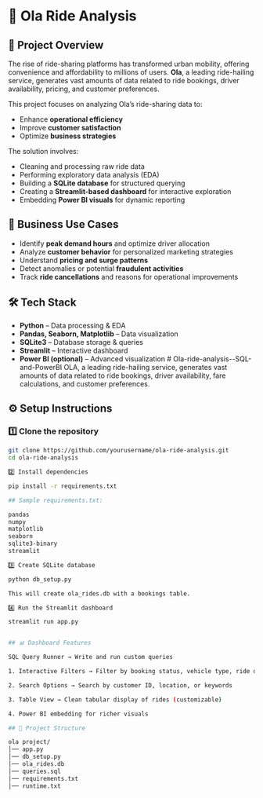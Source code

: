 # 🚖 Ola Ride Analysis  

## 📌 Project Overview  
The rise of ride-sharing platforms has transformed urban mobility, offering convenience and affordability to millions of users. **Ola**, a leading ride-hailing service, generates vast amounts of data related to ride bookings, driver availability, pricing, and customer preferences.  

This project focuses on analyzing Ola’s ride-sharing data to:  
- Enhance **operational efficiency**  
- Improve **customer satisfaction**  
- Optimize **business strategies**  

The solution involves:  
- Cleaning and processing raw ride data  
- Performing exploratory data analysis (EDA)  
- Building a **SQLite database** for structured querying  
- Creating a **Streamlit-based dashboard** for interactive exploration  
- Embedding **Power BI visuals** for dynamic reporting  

## 🎯 Business Use Cases  
- Identify **peak demand hours** and optimize driver allocation  
- Analyze **customer behavior** for personalized marketing strategies  
- Understand **pricing and surge patterns**  
- Detect anomalies or potential **fraudulent activities**  
- Track **ride cancellations** and reasons for operational improvements  

## 🛠️ Tech Stack  
- **Python** – Data processing & EDA  
- **Pandas, Seaborn, Matplotlib** – Data visualization  
- **SQLite3** – Database storage & queries  
- **Streamlit** – Interactive dashboard  
- **Power BI (optional)** – Advanced visualization  # Ola-ride-analysis--SQL-and-PowerBI
 OLA, a leading ride-hailing service, generates vast amounts of data related to ride bookings, driver availability, fare calculations, and customer preferences.


## ⚙️ Setup Instructions  

### 1️⃣ Clone the repository  

```bash
git clone https://github.com/yourusername/ola-ride-analysis.git
cd ola-ride-analysis

2️⃣ Install dependencies

pip install -r requirements.txt

## Sample requirements.txt:

pandas
numpy
matplotlib
seaborn
sqlite3-binary
streamlit

3️⃣ Create SQLite database

python db_setup.py

This will create ola_rides.db with a bookings table.

4️⃣ Run the Streamlit dashboard

streamlit run app.py


## 📊 Dashboard Features

SQL Query Runner → Write and run custom queries

1. Interactive Filters → Filter by booking status, vehicle type, ride distance, booking value, ratings, etc.

2. Search Options → Search by customer ID, location, or keywords

3. Table View → Clean tabular display of rides (customizable)

4. Power BI embedding for richer visuals

## 📂 Project Structure  

ola project/
│── app.py
│── db_setup.py
│── ola_rides.db
│── queries.sql
│── requirements.txt
│── runtime.txt

